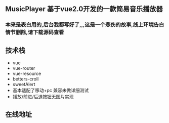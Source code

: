 ## MusicPlayer 基于vue2.0开发的一款简易音乐播放器

### 本来是表白用的,后台我都写好了,,,这是一个悲伤的故事,线上环境告白情节删除,请下载源码查看

## 技术栈
* vue
* vue-router
* vue-resource
* betters-croll
* sweetAlert
* 基本适配了移动+pc 兼容未做详细测试
* 播放/前进/后退按钮无图片实现

## 在线地址
